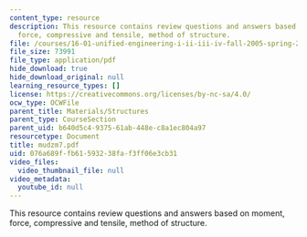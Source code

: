 ```yaml
---
content_type: resource
description: This resource contains review questions and answers based on moment,
  force, compressive and tensile, method of structure.
file: /courses/16-01-unified-engineering-i-ii-iii-iv-fall-2005-spring-2006/076a689ffb61593238faf3ff06e3cb31_mudzm7.pdf
file_size: 73991
file_type: application/pdf
hide_download: true
hide_download_original: null
learning_resource_types: []
license: https://creativecommons.org/licenses/by-nc-sa/4.0/
ocw_type: OCWFile
parent_title: Materials/Structures
parent_type: CourseSection
parent_uid: b640d5c4-9375-61ab-448e-c8a1ec804a97
resourcetype: Document
title: mudzm7.pdf
uid: 076a689f-fb61-5932-38fa-f3ff06e3cb31
video_files:
  video_thumbnail_file: null
video_metadata:
  youtube_id: null
---
```

This resource contains review questions and answers based on moment, force, compressive and tensile, method of structure.